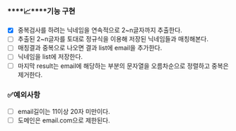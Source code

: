### ****📈****기능 구현

- [x]  중복검사를 하려는 닉네임을 연속적으로 2~n글자까지 추출한다.
- [ ]  추출된 2~n글자를 토대로 정규식을 이용해 저장된 닉네임들과 매칭해본다.
- [ ]  매칭결과 중복으로 나오면 결과 list에 email을 추가한다.
- [ ]  닉네임을 list에 저장한다.
- [ ]  마지막 result는 email에 해당하는 부분의 문자열을 오름차순으로 정렬하고 중복은 제거한다.

### ✅예외사항

- [ ]  email길이는 11이상 20자 미만이다.
- [ ]  도메인은 email.com으로 제한된다.